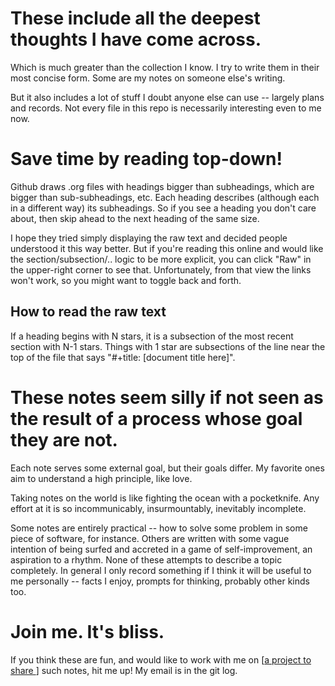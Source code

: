 # These include all the deepest thoughts I have come across.
Which is much greater than the collection I know. I try to write them in their most concise form. Some are my notes on someone else's writing.

But it also includes a lot of stuff I doubt anyone else can use -- largely plans and records. Not every file in this repo is necessarily interesting even to me now.

# Save time by reading top-down!

Github draws .org files with headings bigger than subheadings, which are bigger than sub-subheadings, etc. Each heading describes (although each in a different way) its subheadings. So if you see a heading you don't care about, then skip ahead to the next heading of the same size.

I hope they tried simply displaying the raw text and decided people understood it this way better. But if you're reading this online and would like the section/subsection/.. logic to be more explicit, you can click "Raw" in the upper-right corner to see that. Unfortunately, from that view the links won't work, so you might want to toggle back and forth.

## How to read the raw text

If a heading begins with N stars, it is a subsection of the most recent section with N-1 stars. Things with 1 star are subsections of the line near the top of the file that says "#+title: [document title here]".

# These notes seem silly if not seen as the result of a process whose goal they are not.

Each note serves some external goal, but their goals differ. My favorite ones aim to understand a high principle, like love.

Taking notes on the world is like fighting the ocean with a pocketknife. Any effort at it is so incommunicably, insurmountably, inevitably incomplete.

Some notes are entirely practical -- how to solve some problem in some piece of software, for instance. Others are written with some vague intention of being surfed and accreted in a game of self-improvement, an aspiration to a rhythm. None of these attempts to describe a topic completely. In general I only record something if I think it will be useful to me personally -- facts I enjoy, prompts for thinking, probably other kinds too.

# Join me. It's bliss.

If you think these are fun, and would like to work with me on [[a project to share ](shareable_knowledge_gardens.org)] such notes, hit me up! My email is in the git log.

